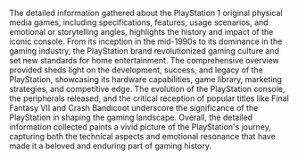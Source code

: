 The detailed information gathered about the PlayStation 1 original physical media games, including specifications, features, usage scenarios, and emotional or storytelling angles, highlights the history and impact of the iconic console. From its inception in the mid-1990s to its dominance in the gaming industry, the PlayStation brand revolutionized gaming culture and set new standards for home entertainment. The comprehensive overview provided sheds light on the development, success, and legacy of the PlayStation, showcasing its hardware capabilities, game library, marketing strategies, and competitive edge. The evolution of the PlayStation console, the peripherals released, and the critical reception of popular titles like Final Fantasy VII and Crash Bandicoot underscore the significance of the PlayStation in shaping the gaming landscape. Overall, the detailed information collected paints a vivid picture of the PlayStation's journey, capturing both the technical aspects and emotional resonance that have made it a beloved and enduring part of gaming history.